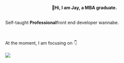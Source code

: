 
<p align="center">
  <b> 👋Hi, I am Jay, a MBA graduate.</b><br>
  <br>
  <p>Self-taught <b>Professional</b>front end developer wannabe.</p>
  <br>
  <br>
   At the moment, I am focusing on 👇 
  <br>
  <br>
<a href="https://github.com/a331998513/projects">
  <img align="center" src="https://github-readme-stats.vercel.app/api/top-langs/?username=a331998513" />
</a>
</p>

<!--
**a331998513/a331998513** is a ✨ _special_ ✨ repository because its `README.md` (this file) appears on your GitHub profile.

Here are some ideas to get you started:

- 🔭 I’m currently working on ...
- 🌱 I’m currently learning ...
- 👯 I’m looking to collaborate on ...
- 🤔 I’m looking for help with ...
- 💬 Ask me about ...
- 📫 How to reach me: ...
- 😄 Pronouns: ...
- ⚡ Fun fact: ...
-->

